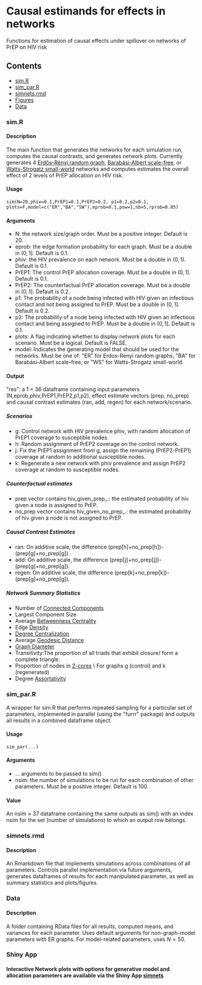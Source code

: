 # Causal estimands for effects in networks
Functions for estimation of causal effects under spillover on networks of PrEP on HIV risk
## Contents 
* [sim.R](/sim.R)
* [sim_par.R](/sim_par.R)
* [simnets.rmd](/simnets.rmd)
* [Figures](/Figures)
* [Data](/Data)
### sim.R
#### Description
The main function that generates the networks for each simulation run, computes the causal contrasts, and generates network plots.
Currently generates 4 [Erdős–Rényi random graph](https://en.wikipedia.org/wiki/Erd%C5%91s%E2%80%93R%C3%A9nyi_model), [Barabási-Albert scale-free](https://en.wikipedia.org/wiki/Barab%C3%A1si%E2%80%93Albert_model), or [Watts-Strogatz small-world](https://en.wikipedia.org/wiki/Watts%E2%80%93Strogatz_model) networks and computes estimates the overall effect of 2 levels of PrEP allocation on HIV risk.
#### Usage
```{r}
sim(N=20,phiv=0.1,PrEP1=0.1,PrEP2=0.2, p1=0.2,p2=0.1, plots=F,model=c("ER","BA","SW"),eprob=0.1,pow=1,nb=5,rprob=0.05)
```
#### Arguments
* N: the network size/graph order. Must be a positive integer. Default is 20.
* eprob: the edge formation probability for each graph. Must be a double in $(0,1]$. Default is 0.1.
* phiv: the HIV prevalence on each network. Must be a double in $(0,1)$. Default is 0.1.
* PrEP1: The control PrEP allocation coverage. Must be a double in $(0,1)$. Default is 0.1.
* PrEP2: The counterfactual PrEP allocation coverage. Must be a double in $(0,1]$. Default is 0.2.
* p1: The probability of a node being infected with HIV given an infectious contact and not being assigned to PrEP. Must be a double in $(0,1]$. Default is 0.2.
* p2: The probability of a node being infected with HIV given an infectious contact and being assigned to PrEP. Must be a double in $(0,1]$. Default is 0.1.
* plots: A flag indicating whether to display network plots for each scenario. Must be a logical. Default is FALSE.
* model: Indicates the generating model that should be used for the networks. Must be one of: "ER" for Erdos-Renyi random graphs, "BA" for Barabási-Albert scale-free, or "WS" for Watts-Strogatz small-world.  

#### Output 
"res": a 1 $\times$ 36 dataframe containing input parameters (N,eprob,phiv,PrEP1,PrEP2,p1,p2), 
effect estimate vectors (prep, no_prep) and causal contrast estimates (ran, add, regen) for each network/scenario.
##### Scenarios
* g: Control network with HIV prevalence phiv, with random allocation of PrEP1 coverage to susceptible nodes. 
* h: Random assignment of PrEP2 coverage on the control network.
* j: Fix the PrEP1 assignment from g, assign the remaining (PrEP2-PrEP1) coverage at random to additional susceptible nodes.
* k: Regenerate a new network with phiv prevalence and assign PrEP2 coverage at random to susceptible nodes. 
##### Counterfactual estimates
* prep vector contains hiv_given_prep_.: the estimated probability of hiv given a node is assigned to PrEP.
* no_prep vector contains hiv_given_no_prep_.:  the estimated probability of hiv given a node is not assigned to PrEP.

##### Causal Contrast Estimates
* ran: On additive scale, the difference (prep[h]+no_prep[h])-(prep[g]+no_prep[g]).
* add: On additive scale, the difference (prep[j]+no_prep[j])-(prep[g]+no_prep[g]).
* regen: On additive scale, the difference (prep[k]+no_prep[k])-(prep[g]+no_prep[g]).
##### Network Summary Statistics
* Number of [Connected Components](https://en.wikipedia.org/wiki/Component_(graph_theory))
* Largest Component Size
* Average [Betweenness Centrality](https://en.wikipedia.org/wiki/Betweenness_centrality)
* Edge [Density](https://en.wikipedia.org/wiki/Dense_graph)
* [Degree Centralization](https://en.wikipedia.org/wiki/Centrality#Degree_centrality)
* Average [Geodesic Distance](https://en.wikipedia.org/wiki/Distance_(graph_theory))
* [Graph Diameter](https://en.wikipedia.org/wiki/Distance_(graph_theory))
* Transitivity:The proportion of all triads that exhibit closure/ form a complete triangle.
* Proportion of nodes in [2-cores](https://en.wikipedia.org/wiki/Degeneracy_(graph_theory)#k-Cores) \
For graphs g (control) and k (regenerated)
* Degree [Assortativity](https://en.wikipedia.org/wiki/Assortativity)
### sim_par.R
A wrapper for sim.R that performs repeated sampling for a particular set of parameters, implemented in parallel (using the "furrr" package) and outputs all results in a combined dataframe object.
#### Usage
```{r}
sim_par(...)
```
#### Arguments
* ... arguments to be passed to sim()
* nsim: the number of simulations to be run for each combination of other parameters. Must be a positive integer. Default is 100.
#### Value
An nsim $\times$ 37 dataframe containing the same outputs as sim() with an index nsim for the set (number of simulations) to which an output row belongs.
### simnets.rmd 
#### Description
An Rmarkdown file that implements simulations across combinations of all parameters. Controls parallel implementation via future arguments, generates dataframes of results for each manipulated parameter, as well as summary statistics and plots/figures.

### Data 
#### Description 
A folder containing RData files for all results, computed means, and variances for each parameter. Uses default arguments for non-graph-model parameters with ER graphs. For model-related parameters, uses $N=50$.
### Shiny App
####  Interactive Network plots with options for generative model and allocation parameters are available via the Shiny App [simnets](http://nico-dangelo.shinyapps.io/simnets?_ga=2.198510827.570187884.1665692175-808405130.1665692175) 
